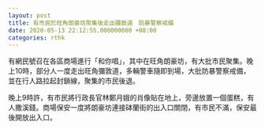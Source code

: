 ```yaml
---
layout: post
title: 有市民於旺角朗豪坊聚集後走出彌敦道　防暴警察戒備
date: 2020-05-13 22:12:55.000000000 +08:00
categories: rthk
---
```


有網民號召在各區商場進行「和你唱」，其中在旺角朗豪坊，有大批市民聚集。晚上10時，部分人一度走出旺角彌敦道，多輛警車隨即到場，大批防暴警察戒備，並在行人路拉起封鎖線，聚集的市民後退。

晚上9時許，有市民將行政長官林鄭月娥的肖像貼在地上，旁邊放置一個蛋糕，有人撒溪錢。商場保安一度將朗豪坊連接砵蘭街的出入口關閉，有市民不滿，保安最後開放出入口。
